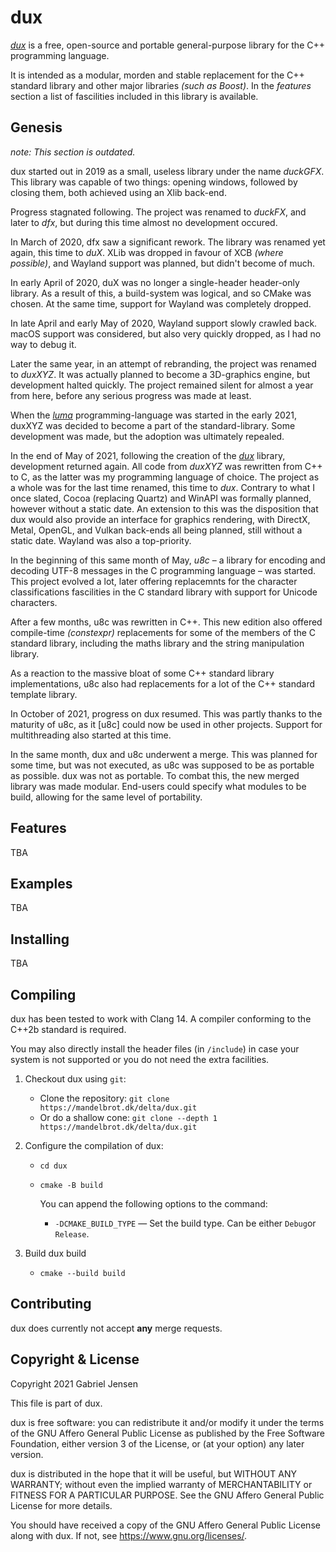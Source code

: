 # dux

[*dux*](https://mandelbrot.dk/delta/dux) is a free, open-source and portable general-purpose library for the C++ programming language.

It is intended as a modular, morden and stable replacement for the C++ standard library and other major libraries *(such as Boost)*. In the *features* section a list of fascilities included in this library is available.

## Genesis

*note: This section is outdated.*

dux started out in 2019 as a small, useless library under the name *duckGFX*. This library was capable of two things: opening windows, followed by closing them, both achieved using an Xlib back-end.

Progress stagnated following. The project was renamed to *duckFX*, and later to *dfx*, but during this time almost no development occured.

In March of 2020, dfx saw a significant rework. The library was renamed yet again, this time to *duX*. XLib was dropped in favour of XCB *(where possible)*, and Wayland support was planned, but didn't become of much.

In early April of 2020, duX was no longer a single-header header-only library. As a result of this, a build-system was logical, and so CMake was chosen. At the same time, support for Wayland was completely dropped.

In late April and early May of 2020, Wayland support slowly crawled back. macOS support was considered, but also very quickly dropped, as I had no way to debug it.

Later the same year, in an attempt of rebranding, the project was renamed to *duxXYZ*. It was actually planned to become a 3D-graphics engine, but development halted quickly. The project remained silent for almost a year from here, before any serious progress was made at least.

When the [*luma*](https://mandelbrot.dk/delta/luma) programming-language was started in the early 2021, duxXYZ was decided to become a part of the standard-library. Some development was made, but the adoption was ultimately repealed.

In the end of May of 2021, following the creation of the [*dux*](https://mandelbrot.dk/delta/dux) library, development returned again. All code from *duxXYZ* was rewritten from C++ to C, as the latter was my programming language of choice. The project as a whole was for the last time renamed, this time to *dux*. Contrary to what I once slated, Cocoa (replacing Quartz) and WinAPI was formally planned, however without a static date. An extension to this was the disposition that dux would also provide an interface for graphics rendering, with DirectX, Metal, OpenGL, and Vulkan back-ends all being planned, still without a static date. Wayland was also a top-priority.

In the beginning of this same month of May, *u8c* – a library for encoding and decoding UTF-8 messages in the C programming language – was started. This project evolved a lot, later offering replacemnts for the character classifications fascilities in the C standard library with support for Unicode characters.

After a few months, u8c was rewritten in C++. This new edition also offered compile-time *(constexpr)* replacements for some of the members of the C standard library, including the maths library and the string manipulation library.

As a reaction to the massive bloat of some C++ standard library implementations, u8c also had replacements for a lot of the C++ standard template library.

In October of 2021, progress on dux resumed. This was partly thanks to the maturity of u8c, as it [u8c] could now be used in other projects. Support for multithreading also started at this time.

In the same month, dux and u8c underwent a merge. This was planned for some time, but was not executed, as u8c was supposed to be as portable as possible. dux was not as portable. To combat this, the new merged library was made modular. End-users could specify what modules to be build, allowing for the same level of portability.

## Features

TBA

## Examples

TBA

## Installing

TBA

## Compiling

dux has been tested to work with Clang 14. A compiler conforming to the C++2b standard is required.

You may also directly install the header files (in `/include`) in case your system is not supported or you do not need the extra facilities.

1. Checkout dux using `git`:

    * Clone the repository: `git clone https://mandelbrot.dk/delta/dux.git`
    * Or do a shallow cone: `git clone --depth 1 https://mandelbrot.dk/delta/dux.git`

2. Configure the compilation of dux:

	* `cd dux`
	* `cmake -B build`

		You can append the following options to the command:

		* `-DCMAKE_BUILD_TYPE` — Set the build type. Can be either `Debug`or `Release`.

3. Build dux build

	* `cmake --build build`

## Contributing

dux does currently not accept **any** merge requests.

## Copyright & License

Copyright 2021 Gabriel Jensen

This file is part of dux.

dux is free software: you can redistribute it and/or modify it under the terms of the GNU Affero General Public License as published by the Free Software Foundation, either version 3 of the License, or (at your option) any later version.

dux is distributed in the hope that it will be useful, but WITHOUT ANY WARRANTY; without even the implied warranty of MERCHANTABILITY or FITNESS FOR A PARTICULAR PURPOSE. See the GNU Affero General Public License for more details.

You should have received a copy of the GNU Affero General Public License along with dux. If not, see <https://www.gnu.org/licenses/>.